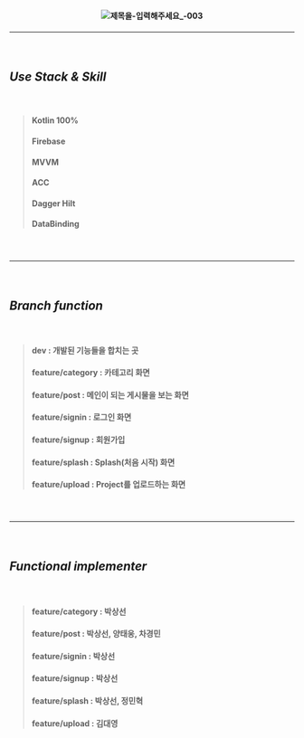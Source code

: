 
#### <p align="center"> ![제목을-입력해주세요_-003](https://user-images.githubusercontent.com/67040465/133650218-45ea774e-cd7e-4632-b43f-c0af0d1e2aa2.jpg)</p>
#### <hr>
#### <br>
## ***Use Stack & Skill*** 
#### <br>
> #### Kotlin 100% 
> #### Firebase
> #### MVVM 
> #### ACC 
> #### Dagger Hilt 
> #### DataBinding 
#### <br>
#### <hr>
#### <br>
## ***Branch function*** 
#### <br>
> #### dev : 개발된 기능들을 합치는 곳<br>
> #### feature/category : 카테고리 화면<br>
> #### feature/post : 메인이 되는 게시물을 보는 화면<br>
> #### feature/signin : 로그인 화면<br>
> #### feature/signup : 회원가입 <br>
> #### feature/splash : Splash(처음 시작) 화면<br>
> #### feature/upload : Project를 업로드하는 화면<br>
#### <br>
#### <hr>
#### <br>
## ***Functional implementer*** 
#### <br>
> #### feature/category : 박상선<br>
> #### feature/post : 박상선, 양태웅, 차경민<br>
> #### feature/signin : 박상선<br>
> #### feature/signup : 박상선 <br>
> #### feature/splash : 박상선, 정민혁<br>
> #### feature/upload : 김대영<br>
